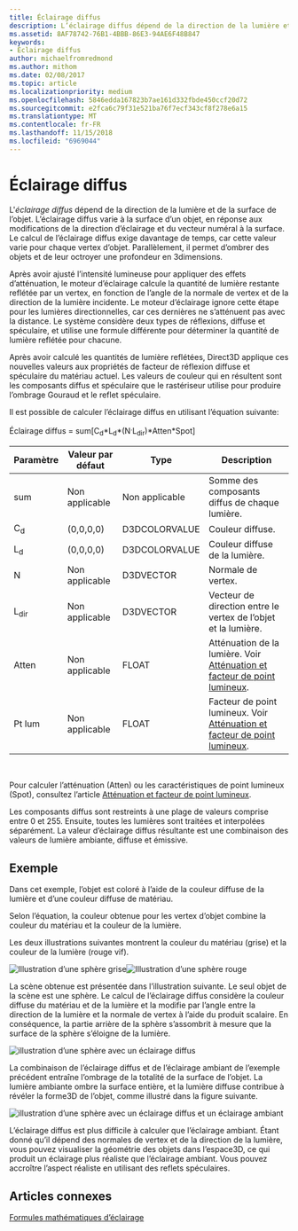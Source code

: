 ```yaml
---
title: Éclairage diffus
description: L’éclairage diffus dépend de la direction de la lumière et de la normale à la surface de l’objet.
ms.assetid: 8AF78742-76B1-4BBB-86E3-94AE6F48B847
keywords:
- Éclairage diffus
author: michaelfromredmond
ms.author: mithom
ms.date: 02/08/2017
ms.topic: article
ms.localizationpriority: medium
ms.openlocfilehash: 5846edda167823b7ae161d332fbde450ccf20d72
ms.sourcegitcommit: e2fca6c79f31e521ba76f7ecf343cf8f278e6a15
ms.translationtype: MT
ms.contentlocale: fr-FR
ms.lasthandoff: 11/15/2018
ms.locfileid: "6969044"
---
```

# <a name="diffuse-lighting"></a>Éclairage diffus


L'*éclairage diffus* dépend de la direction de la lumière et de la surface de l’objet. L’éclairage diffus varie à la surface d’un objet, en réponse aux modifications de la direction d’éclairage et du vecteur numéral à la surface. Le calcul de l’éclairage diffus exige davantage de temps, car cette valeur varie pour chaque vertex d’objet. Parallèlement, il permet d’ombrer des objets et de leur octroyer une profondeur en 3dimensions.

Après avoir ajusté l’intensité lumineuse pour appliquer des effets d’atténuation, le moteur d’éclairage calcule la quantité de lumière restante reflétée par un vertex, en fonction de l’angle de la normale de vertex et de la direction de la lumière incidente. Le moteur d’éclairage ignore cette étape pour les lumières directionnelles, car ces dernières ne s’atténuent pas avec la distance. Le système considère deux types de réflexions, diffuse et spéculaire, et utilise une formule différente pour déterminer la quantité de lumière reflétée pour chacune.

Après avoir calculé les quantités de lumière reflétées, Direct3D applique ces nouvelles valeurs aux propriétés de facteur de réflexion diffuse et spéculaire du matériau actuel. Les valeurs de couleur qui en résultent sont les composants diffus et spéculaire que le rastériseur utilise pour produire l’ombrage Gouraud et le reflet spéculaire.

Il est possible de calculer l’éclairage diffus en utilisant l’équation suivante:

Éclairage diffus = sum\[C<sub>d</sub>\*L<sub>d</sub>\*(N<sup>.</sup>L<sub>dir</sub>)\*Atten\*Spot\]

| Paramètre       | Valeur par défaut | Type          | Description                                                                                      |
|-----------------|---------------|---------------|--------------------------------------------------------------------------------------------------|
| sum             | Non applicable           | Non applicable           | Somme des composants diffus de chaque lumière.                                                     |
| C<sub>d</sub>   | (0,0,0,0)     | D3DCOLORVALUE | Couleur diffuse.                                                                                   |
| L<sub>d</sub>   | (0,0,0,0)     | D3DCOLORVALUE | Couleur diffuse de la lumière.                                                                             |
| N               | Non applicable           | D3DVECTOR     | Normale de vertex.                                                                                    |
| L<sub>dir</sub> | Non applicable           | D3DVECTOR     | Vecteur de direction entre le vertex de l’objet et la lumière.                                                |
| Atten           | Non applicable           | FLOAT         | Atténuation de la lumière. Voir [Atténuation et facteur de point lumineux](attenuation-and-spotlight-factor.md). |
| Pt lum            | Non applicable           | FLOAT         | Facteur de point lumineux. Voir [Atténuation et facteur de point lumineux](attenuation-and-spotlight-factor.md).  |

 

Pour calculer l’atténuation (Atten) ou les caractéristiques de point lumineux (Spot), consultez l’article [Atténuation et facteur de point lumineux](attenuation-and-spotlight-factor.md).

Les composants diffus sont restreints à une plage de valeurs comprise entre 0 et 255. Ensuite, toutes les lumières sont traitées et interpolées séparément. La valeur d’éclairage diffus résultante est une combinaison des valeurs de lumière ambiante, diffuse et émissive.

## <a name="span-idexamplespanspan-idexamplespanspan-idexamplespanexample"></a><span id="Example"></span><span id="example"></span><span id="EXAMPLE"></span>Exemple


Dans cet exemple, l’objet est coloré à l’aide de la couleur diffuse de la lumière et d’une couleur diffuse de matériau.

Selon l’équation, la couleur obtenue pour les vertex d’objet combine la couleur du matériau et la couleur de la lumière.

Les deux illustrations suivantes montrent la couleur du matériau (grise) et la couleur de la lumière (rouge vif).

![Illustration d’une sphère grise](images/amb1.jpg)![Illustration d’une sphère rouge](images/lightred.jpg)

La scène obtenue est présentée dans l’illustration suivante. Le seul objet de la scène est une sphère. Le calcul de l’éclairage diffus considère la couleur diffuse du matériau et de la lumière et la modifie par l’angle entre la direction de la lumière et la normale de vertex à l’aide du produit scalaire. En conséquence, la partie arrière de la sphère s’assombrit à mesure que la surface de la sphère s’éloigne de la lumière.

![illustration d’une sphère avec un éclairage diffus](images/lightd.jpg)

La combinaison de l’éclairage diffus et de l’éclairage ambiant de l’exemple précédent entraîne l’ombrage de la totalité de la surface de l’objet. La lumière ambiante ombre la surface entière, et la lumière diffuse contribue à révéler la forme3D de l’objet, comme illustré dans la figure suivante.

![illustration d’une sphère avec un éclairage diffus et un éclairage ambiant](images/lightad.jpg)

L’éclairage diffus est plus difficile à calculer que l’éclairage ambiant. Étant donné qu’il dépend des normales de vertex et de la direction de la lumière, vous pouvez visualiser la géométrie des objets dans l’espace3D, ce qui produit un éclairage plus réaliste que l’éclairage ambiant. Vous pouvez accroître l’aspect réaliste en utilisant des reflets spéculaires.

## <a name="span-idrelated-topicsspanrelated-topics"></a><span id="related-topics"></span>Articles connexes


[Formules mathématiques d’éclairage](mathematics-of-lighting.md)

 

 




